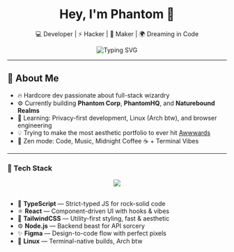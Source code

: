 <h1 align="center">Hey, I'm Phantom 👋</h1>

<p align="center">
  💻 Developer | ⚡ Hacker | 🧠 Maker | 🌍 Dreaming in Code
</p>

<p align="center">
  <img src="https://readme-typing-svg.demolab.com?font=Fira+Code&pause=1000&center=true&vCenter=true&width=435&lines=I+build+real-world+apps+%F0%9F%9A%80;I'm+crafting+the+best+portfolio+ever+%F0%9F%94%A5;Privacy+first.+Design+obsessed.+Code+driven." alt="Typing SVG" />
</p>

---

## 🧠 About Me

- 🔥 Hardcore dev passionate about full-stack wizardry
- ⚙️ Currently building **Phantom Corp**, **PhantomHQ**, and **Naturebound Realms**
- 🌱 Learning: Privacy-first development, Linux (Arch btw), and browser engineering
- 💡 Trying to make the most aesthetic portfolio to ever hit [Awwwards](https://www.awwwards.com/)
- 🧘 Zen mode: Code, Music, Midnight Coffee ☕ + Terminal Vibes

---

 ### 🧬 Tech Stack

<div align="center">
  <img src="https://skillicons.dev/icons?i=ts,react,tailwind,nodejs,figma,linux" />
</div>

<br>

- 💙 **TypeScript** — Strict-typed JS for rock-solid code  
- ⚛️ **React** — Component-driven UI with hooks & vibes  
- 🎨 **TailwindCSS** — Utility-first styling, fast & aesthetic  
- ⚙️ **Node.js** — Backend beast for API sorcery  
- ✨ **Figma** — Design-to-code flow with perfect pixels  
- 🐧 **Linux** — Terminal-native builds, Arch btw
